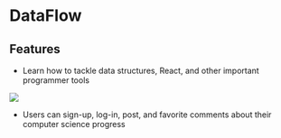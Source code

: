 # DataFlow 

## Features

- Learn how to tackle data structures, React, and other important programmer tools

![](/dataflow5.gif)

- Users can sign-up, log-in, post, and favorite comments about their computer science progress
